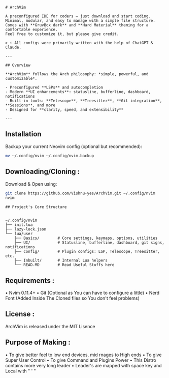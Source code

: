 ```
# ArchVim

A preconfigured IDE for coders — just download and start coding.  
Minimal, modular, and easy to manage with a simple file structure.  
Comes with **GruvBox dark** and **Hard Material** theming for a comfortable experience.  
Feel free to customize it, but please give credit.  

> ⚡ All configs were primarily written with the help of ChatGPT & Claude.

---

## Overview

**ArchVim** follows the Arch philosophy: *simple, powerful, and customizable*.  

- Preconfigured **LSPs** and autocompletion  
- Modern **UI enhancements**: statusline, bufferline, dashboard, notifications  
- Built-in tools: **Telescope**, **Treesitter**, **Git integration**, **Sessions**, and more  
- Designed for **clarity, speed, and extensibility**  

---
```
## Installation

Backup your current Neovim config (optional but recommended):

```bash
mv ~/.config/nvim ~/.config/nvim.backup
```

## Downloading/Cloning :

Download & Open using:
```bash
git clone https://github.com/Vishnu-yes/ArchVim.git ~/.config/nvim
nvim
```
```
## Project's Core Structure


~/.config/nvim
├── init.lua
├── lazy-lock.json
└── lua/user
    ├── Basics/        # Core settings, keymaps, options, utilities
    ├── UI/            # Statusline, bufferline, dashboard, git signs, notifications
    ├── config/        # Plugin configs: LSP, Telescope, Treesitter, etc.
    ├── Inbuilt/       # Internal Lua helpers
    └── READ.MD        # Read Useful Stuffs here
```

## Requirements :
• Nvim 0.11.4+
• Git (Optional as You can have to configure a little)
• Nerd Font (Added Inside The Cloned files so You don't feel problems)

## License :
ArchVim is released under the MIT Lisence 

## Purpose of Making :
• To give better feel to low end devices, mid rnages to High ends
• To give Super User Control
• To give Command and Plugins Power
• This Distro contains more very long leader
• Leader's are mapped with space key and Local with " ' "

